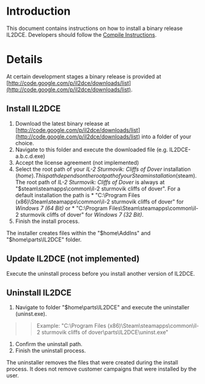 # Introduction #

This document contains instructions on how to install a binary release IL2DCE. Developers should follow the [Compile Instructions](Compile_Instructions.md).


# Details #

At certain development stages a binary release is provided at [http://code.google.com/p/il2dce/downloads/list](http://code.google.com/p/il2dce/downloads/list).


## Install IL2DCE ##

  1. Download the latest binary release at [http://code.google.com/p/il2dce/downloads/list](http://code.google.com/p/il2dce/downloads/list) into a folder of your choice.
  1. Navigate to this folder and execute the downloaded file (e.g. IL2DCE-a.b.c.d.exe)
  1. Accept the license agreement (not implemented)
  1. Select the root path of your _IL-2 Sturmovik: Cliffs of Dover_ installation ($home). This path depends on the root path of your Steam installation ($steam). The root path of _IL-2 Sturmovik: Cliffs of Dover_ is always at "$steam\steamapps\common\il-2 sturmovik cliffs of dover\". For a default installation the path is
    * "C:\Program Files (x86)\Steam\steamapps\common\il-2 sturmovik cliffs of dover\" for _Windows 7 (64 Bit)_ or
    * "C:\Program Files\Steam\steamapps\common\il-2 sturmovik cliffs of dover\" for _Windows 7 (32 Bit)_.
  1. Finish the install process.

The installer creates files within the "$home\AddIns" and "$home\parts\IL2DCE" folder.

## Update IL2DCE (not implemented) ##
Execute the uninstall process before you install another version of IL2DCE.

## Uninstall IL2DCE ##

  1. Navigate to folder "$home\parts\IL2DCE" and execute the uninstaller (uninst.exe).
> > Example: "C:\Program Files (x86)\Steam\steamapps\common\il-2 sturmovik cliffs of dover\parts\IL2DCE\uninst.exe"
  1. Confirm the uninstall path.
  1. Finish the uninstall process.

The uninstaller removes the files that were created during the install process. It does not remove customer campaigns that were installed by the user.